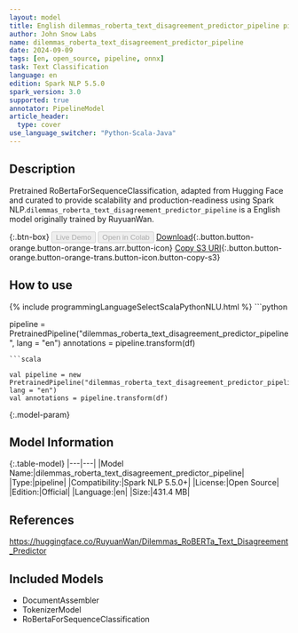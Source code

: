 ```yaml
---
layout: model
title: English dilemmas_roberta_text_disagreement_predictor_pipeline pipeline RoBertaForSequenceClassification from RuyuanWan
author: John Snow Labs
name: dilemmas_roberta_text_disagreement_predictor_pipeline
date: 2024-09-09
tags: [en, open_source, pipeline, onnx]
task: Text Classification
language: en
edition: Spark NLP 5.5.0
spark_version: 3.0
supported: true
annotator: PipelineModel
article_header:
  type: cover
use_language_switcher: "Python-Scala-Java"
---
```


## Description

Pretrained RoBertaForSequenceClassification, adapted from Hugging Face and curated to provide scalability and production-readiness using Spark NLP.`dilemmas_roberta_text_disagreement_predictor_pipeline` is a English model originally trained by RuyuanWan.

{:.btn-box}
<button class="button button-orange" disabled>Live Demo</button>
<button class="button button-orange" disabled>Open in Colab</button>
[Download](https://s3.amazonaws.com/auxdata.johnsnowlabs.com/public/models/dilemmas_roberta_text_disagreement_predictor_pipeline_en_5.5.0_3.0_1725920077552.zip){:.button.button-orange.button-orange-trans.arr.button-icon}
[Copy S3 URI](s3://auxdata.johnsnowlabs.com/public/models/dilemmas_roberta_text_disagreement_predictor_pipeline_en_5.5.0_3.0_1725920077552.zip){:.button.button-orange.button-orange-trans.button-icon.button-copy-s3}

## How to use



<div class="tabs-box" markdown="1">
{% include programmingLanguageSelectScalaPythonNLU.html %}
```python

pipeline = PretrainedPipeline("dilemmas_roberta_text_disagreement_predictor_pipeline", lang = "en")
annotations =  pipeline.transform(df)   

```
```scala

val pipeline = new PretrainedPipeline("dilemmas_roberta_text_disagreement_predictor_pipeline", lang = "en")
val annotations = pipeline.transform(df)

```
</div>

{:.model-param}
## Model Information

{:.table-model}
|---|---|
|Model Name:|dilemmas_roberta_text_disagreement_predictor_pipeline|
|Type:|pipeline|
|Compatibility:|Spark NLP 5.5.0+|
|License:|Open Source|
|Edition:|Official|
|Language:|en|
|Size:|431.4 MB|

## References

https://huggingface.co/RuyuanWan/Dilemmas_RoBERTa_Text_Disagreement_Predictor

## Included Models

- DocumentAssembler
- TokenizerModel
- RoBertaForSequenceClassification